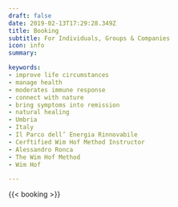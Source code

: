 ```yaml
---
draft: false
date: 2019-02-13T17:29:28.349Z
title: Booking
subtitle: For Individuals, Groups & Companies
icon: info
summary: 

keywords:
- improve life circumstances 
- manage health
- moderates immune response
- connect with nature
- bring symptoms into remission
- natural healing
- Umbria
- Italy
- Il Parco dell’ Energia Rinnovabile
- Cerftified Wim Hof Method Instructor
- Alessandro Ronca
- The Wim Hof Method
- Wim Hof

---
```


<!--This page is under development.-->

{{< booking >}}


